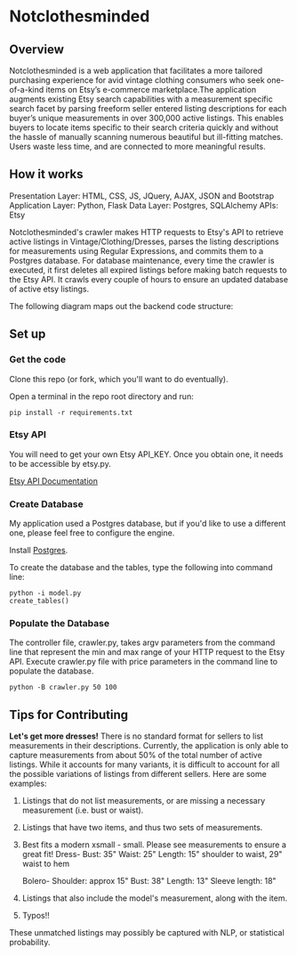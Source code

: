 Notclothesminded
=========================

Overview
-----------

Notclothesminded is a web application that facilitates a more tailored purchasing experience for avid vintage clothing
consumers who seek one-of-a-kind items on Etsy’s e-commerce marketplace.The application augments existing Etsy search
capabilities with a measurement specific search facet by parsing freeform seller entered listing descriptions for each
buyer’s unique measurements in over 300,000 active listings.  This enables buyers to locate items specific to their 
search criteria quickly and without the hassle of manually scanning numerous beautiful but ill-fitting matches. 
Users waste less time, and are connected to more meaningful results. 

How it works
------------
Presentation Layer:  HTML, CSS, JS, JQuery, AJAX, JSON and Bootstrap
Application Layer: Python, Flask
Data Layer: Postgres, SQLAlchemy
APIs: Etsy

Notclothesminded's crawler makes HTTP requests to Etsy's API to retrieve active listings in Vintage/Clothing/Dresses, parses the listing descriptions for measurements using Regular Expressions, and commits them to a Postgres database. For database maintenance, every time the crawler is executed, it first deletes all expired listings before making batch requests to the Etsy API. It crawls every couple of hours to ensure an updated database of active etsy listings. 

The following diagram maps out the backend code structure:


Set up
------------
### Get the code

Clone this repo (or fork, which you'll want to do eventually).

Open a terminal in the repo root directory and run:

```
pip install -r requirements.txt
```
### Etsy API

You will need to get your own Etsy API_KEY. Once you obtain one, it needs to be accessible by etsy.py.

[Etsy API Documentation](https://www.etsy.com/developers/documentation/getting_started/api_basics)



### Create Database

My application used a Postgres database, but if you'd like to use a different one, please feel free to configure the engine.

Install [Postgres](http://postgresapp.com/documentation/).


To create the database and the tables, type the following into command line:


```
python -i model.py
create_tables()
```

### Populate the Database

The controller file, crawler.py, takes argv parameters from the command line that represent the min and max range of your
HTTP request to the Etsy API. Execute crawler.py file with price parameters in the command line to populate the database.


```
python -B crawler.py 50 100
```


Tips for Contributing
------
__Let's get more dresses!__ There is no standard format for sellers to list measurements in their descriptions. Currently, the application is only able to capture measurements from about 50% of the total number of active listings. While it accounts for many variants, it is difficult to account for all the possible variations of listings from different sellers. Here are some examples:

1. Listings that do not list measurements, or are missing a necessary measurement (i.e. bust or waist). 
2. Listings that have two items, and thus two sets of measurements.
  1. Best fits a modern xsmall - small. Please see measurements to ensure a great fit!
     Dress- 
     Bust: 35"
     Waist: 25"
     Length: 15" shoulder to waist, 29" waist to hem
    
     Bolero- 
     Shoulder: approx 15"
     Bust: 38"
     Length: 13"
     Sleeve length: 18"
3. Listings that also include the model's measurement, along with the item.
4. Typos!!

These unmatched listings may possibly be captured with NLP, or statistical probability. 
